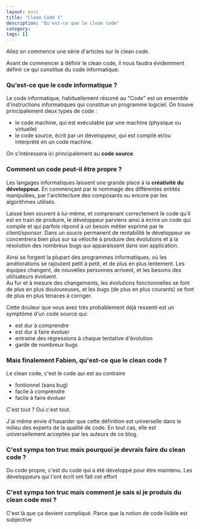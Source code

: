 ```yaml
---
layout: post
title: "Clean Code 1"
description: "Qu'est-ce que le clean code"
category: 
tags: []
---
```


Allez on commence une série d'articles sur le clean code.


Avant de commencer à définir le clean code, il nous faudra évidemment définir 
ce qui constitue du code informatique.

### Qu'est-ce que le code informatique ?

Le code informatique, habituellement résumé au "Code" est un ensemble d'instructions informatiques  qui constitue un programme logiciel.
On trouve principalement deux types de code :    

- le code machine, qui est exécutable par une  machine (physique ou virtuelle)
- le code source, écrit par un développeur, qui est compilé et/ou interprété en un code machine. 
    
On s'intéressera ici principalement au **code source**.

### Comment un code peut-il être propre ?

Les langages informatiques laissent une grande place à la **créativité du développeur.**
En commençant par le nommage des différentes entités manipulées, par l'architecture des composants ou encore par les algorithmes utilisés.      

Laissé bien souvent à lui-même, et comprenant correctement le code qu'il est en train de produire, le développeur parviens ainsi à écrire un code 
qui compile et qui parfois répond à un besoin métier exprimé par le client/sponsor. Dans un soucis permanent de rentabilité le développeur 
     se concentrera bien plus sur sa vélocité à produire des évolutions et à la résolution des nombreux bugs qui apparaissent dans son application.  
 
 Ainsi se forgent la plupart des programmes informatiques, où les améliorations se rajoutent petit à petit, et de plus en plus lentement. Les équipes changent, 
 de nouvelles personnes arrivent, et les besoins des utilisateurs évoluent.   
 Au fur et à mesure des changements, les évolutions fonctionnelles se font de plus en plus douloureuses,
  et les bugs (de plus en plus courants) se font de plus en plus tenaces à corriger.
  
  Cette douleur que vous avez très probablement déjà ressenti est un symptôme d'un code source qui: 
  
  - est dur à comprendre
  - est dur à faire évoluer
  - entraine des régressions à chaque tentative d'évolution
   - garde de nombreux bugs

### Mais finalement Fabien, qu'est-ce que le clean code ?

Le clean code, c'est le code qui est au contraire  

- fontionnel (sans bug)
- facile à comprendre
- facile à faire évoluer 


C'est tout ? Oui c'est tout.

J'ai même envie d'hasarder que cette définition est universelle dans le milieu des experts de la qualité de code. En tout cas,
elle est universellement acceptée par les auteurs de ce blog.

### C'est sympa ton truc mais pourquoi je devrais faire du clean code ?

Du code propre, c'est du code qui a été développé pour être maintenu. 
Les développeurs qui l'ont écrit ont fait cet effort   


### C'est sympa ton truc mais comment je sais si je produis du clean code moi ?
C'est là que ça devient compliqué. Parce que la notion de code lisible est subjective